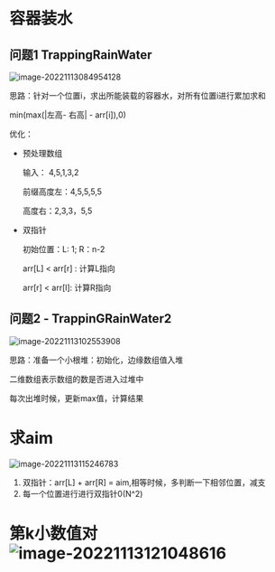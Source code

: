 # 容器装水

## 问题1 TrappingRainWater

![image-20221113084954128](https://nq-bucket.oss-cn-shanghai.aliyuncs.com/note_img/image-20221113084954128.png)

思路：针对一个位置i，求出所能装载的容器水，对所有位置i进行累加求和

min(max(|左高- 右高| - arr[i]),0)

优化：

- 预处理数组

  输入： 4,5,1,3,2

  前缀高度左：4,5,5,5,5

  高度右：2,3,3，5,5

- 双指针

  初始位置：L: 1; R：n-2

  arr[L] < arr[r] : 计算L指向

  arr[r] < arr[l]: 计算R指向

## 问题2 - TrappinGRainWater2

![image-20221113102553908](https://nq-bucket.oss-cn-shanghai.aliyuncs.com/note_img/image-20221113102553908.png)

思路：准备一个小根堆：初始化，边缘数组值入堆

二维数组表示数组的数是否进入过堆中

每次出堆时候，更新max值，计算结果

# 求aim

![image-20221113115246783](https://nq-bucket.oss-cn-shanghai.aliyuncs.com/note_img/image-20221113115246783.png)

1. 双指针：arr[L] + arr[R] = aim,相等时候，多判断一下相邻位置，减支
2. 每一个位置进行进行双指针0(N^2)

# 第k小数值对![image-20221113121048616](https://nq-bucket.oss-cn-shanghai.aliyuncs.com/note_img/image-20221113121048616.png)